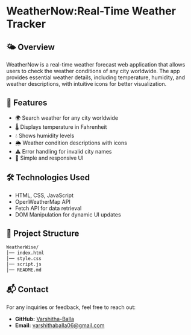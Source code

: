 # WeatherNow:Real-Time Weather Tracker

## 🌤 Overview
WeatherNow is a real-time weather forecast web application that allows users to check the weather conditions of any city worldwide. The app provides essential weather details, including temperature, humidity, and weather descriptions, with intuitive icons for better visualization.

## 🚀 Features
- 🌍 Search weather for any city worldwide
- 🌡 Displays temperature in Fahrenheit
- 💧 Shows humidity levels
- 🌦 Weather condition descriptions with icons
- ⚠️ Error handling for invalid city names
- 🎨 Simple and responsive UI

## 🛠️ Technologies Used
- HTML, CSS, JavaScript
- OpenWeatherMap API
- Fetch API for data retrieval
- DOM Manipulation for dynamic UI updates

## 📂 Project Structure
```bash
WeatherWise/
│── index.html
│── style.css
│── script.js
│── README.md
```

## 📬 Contact
For any inquiries or feedback, feel free to reach out:
- **GitHub:** [Varshitha-Balla](https://github.com/Varshitha-Balla)
- **Email:** varshithaballa06@gmail.com

